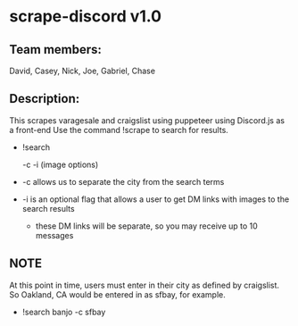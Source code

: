 # scrape-discord v1.0

## Team members:
David, Casey, Nick, Joe, Gabriel, Chase

## Description:
This scrapes varagesale and craigslist using  puppeteer using Discord.js as a front-end
Use the command !scrape to search for results. 
- !search <search terms> -c <city> -i (image options)

- -c allows us to separate the city from the search terms
- -i is an optional flag that allows a user to get DM links with images to the search results
  - these DM links will be separate, so you may receive up to 10 messages

## NOTE
At this point in time, users must enter in their city as defined by craigslist. So Oakland, CA would be entered in as sfbay, for example. 
  - !search banjo -c sfbay
